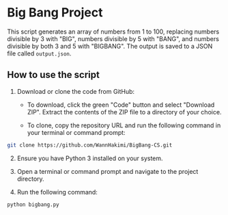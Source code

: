 # Big Bang Project

This script generates an array of numbers from 1 to 100, replacing numbers divisible by 3 with "BIG", numbers divisible by 5 with "BANG", and numbers divisible by both 3 and 5 with "BIGBANG". The output is saved to a JSON file called  `output.json`.

## How to use the script

1. Download or clone the code from GitHub:

   - To download, click the green "Code" button and select "Download ZIP". Extract the contents of the ZIP file to a directory of your choice.
   
   - To clone, copy the repository URL and run the following command in your terminal or command prompt:

```bash
git clone https://github.com/WannHakimi/BigBang-CS.git
```


2. Ensure you have Python 3 installed on your system.

3. Open a terminal or command prompt and navigate to the project directory.

4. Run the following command:

```bash
python bigbang.py
```
